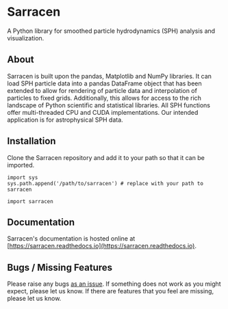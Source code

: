 Sarracen
========

A Python library for smoothed particle hydrodynamics (SPH) analysis and visualization.

About
-----

Sarracen is built upon the pandas, Matplotlib and NumPy libraries. It can load SPH particle data into a pandas DataFrame object that has been extended to allow for rendering of particle data and interpolation of particles to fixed grids. Additionally, this allows for access to the rich landscape of Python scientific and statistical libraries. All SPH functions offer multi-threaded CPU and CUDA implementations. Our intended application is for astrophysical SPH data. 

Installation
------------

Clone the Sarracen repository and add it to your path so that it can be imported.

    import sys
    sys.path.append('/path/to/sarracen') # replace with your path to sarracen

    import sarracen

Documentation
-------------

Sarracen's documentation is hosted online at [https://sarracen.readthedocs.io](https://sarracen.readthedocs.io).

Bugs / Missing Features
-----------------------

Please raise any bugs [as an issue](https://github.com/ttricco/sarracen/issues). If something does not work as you might expect, please let us know. If there are features that you feel are missing, please let us know.
